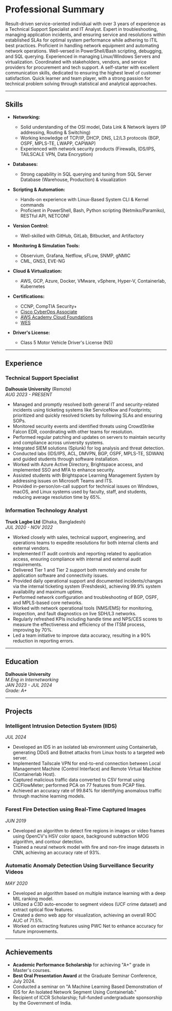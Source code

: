 # Professional Summary

Result-driven service-oriented individual with over 3 years of experience as a Technical Support Specialist and IT Analyst. Expert in troubleshooting, managing application incidents, and ensuring service and resolutions within established SLAs for optimal system performance while adhering to ITIL best practices. Proficient in handling network equipment and automating network operations. Well-versed in PowerShell/Bash scripting, debugging, and SQL querying. Experienced in managing Linux/Windows Servers and virtualization. Coordinated with stakeholders, vendors, and service providers for procurement and tech support. A self-starter with excellent communication skills, dedicated to ensuring the highest level of customer satisfaction. Quick learner and team player, with a strong passion for technical problem solving through statistical and analytical approaches.

---

## Skills

- **Networking:**
  - Solid understanding of the OSI model, Data Link & Network layers (IP addressing, Routing & Switching)
  - Working knowledge of TCP/IP, DHCP, DNS, L2/L3 protocols (BGP, OSPF, MPLS-TE, LWAPP, CAPWAP)
  - Experienced with network security products (Firewalls, IDS/IPS, TAILSCALE VPN, Data Encryption)
  
- **Databases:**
  - Strong capability in SQL querying and tuning from SQL Server Database (Warehouse, Production) & visualization
  
- **Scripting & Automation:**
  - Hands-on experience with Linux-Based System CLI & Kernel commands
  - Proficient in PowerShell, Bash, Python scripting (Netmiko/Paramiko), RESTful API, NETCONF

- **Version Control:**
  - Well-skilled with GitHub, GitLab, Bitbucket, and Artifactory

- **Monitoring & Simulation Tools:**
  - Observium, Grafana, Netflow, sFLow, SNMP, gNMIC
  - CML, GNS3, EVE-NG

- **Cloud & Virtualization:**
  - AWS, GCP, Azure, Docker, VMware, vSphere, Hyper-V, Containerlab, Kubernetes

- **Certifications:**
  - CCNP, CompTIA Security+
  - [Cisco CyberOps Associate](https://www.credly.com/badges/b5fe6a84-b916-4d6f-8bf1-7d66bdf2dcbf/linked_in_profile)
  - [AWS Academy Cloud Foundations](https://www.credly.com/badges/7e48b61a-79c0-4807-971a-bdb01861d5f5/linked_in_profile)
  - [WES](https://www.credly.com/badges/4b542481-c935-4589-97e3-c7107e4bb6d7/linked_in_profile)

- **Driver's License:**
  - Class 5 Motor Vehicle Driver's License (NS)

---

## Experience

### Technical Support Specialist
**Dalhousie University** (Remote)  
_AUG 2023 - PRESENT_

- Managed and promptly resolved both general IT and security-related incidents using ticketing systems like ServiceNow and Footprints; prioritized and quickly resolved tickets by following SLAs and ensuring SOPs.
- Monitored security events and identified threats using CrowdStrike Falcon EDR, coordinating with other teams for resolution.
- Performed regular patching and updates on servers to maintain security and compliance across university systems.
- Integrated SIEM solutions (Splunk) for log analysis and threat detection.
- Conducted labs (IDS/IPS, ACL, DMVPN, BGP, OSPF, MPLS-TE, SDWAN) and guided students through software installation.
- Worked with Azure Active Directory, Brightspace access, and implemented SSO and MFA to enhance security.
- Assisted students with Brightspace Learning Management System by addressing issues on Microsoft Teams and ITS.
- Provided in-person/on-call support for technical issues on Windows, macOS, and Linux systems used by faculty, staff, and students, reducing average resolution time by 65%.

### Information Technology Analyst
**Truck Lagbe Ltd** (Dhaka, Bangladesh)  
_JUL 2020 - NOV 2022_

- Worked closely with sales, technical support, engineering, and operations teams to expedite resolutions for both internal clients and external vendors.
- Implemented IT audit controls and reporting related to application access, ensuring compliance with internal and external audit requirements.
- Delivered Tier 1 and Tier 2 support both remotely and onsite for application software and connectivity issues.
- Provided daily operational support and documented incidents/changes via the internal ticketing system (Freshdesk), achieving 99.9% system availability and maximum uptime.
- Performed network configuration and troubleshooting of BGP, OSPF, and MPLS-based core networks.
- Worked with network operational tools (NMS/EMS) for monitoring, inspection, and fault diagnostics on live SDH/L3 networks.
- Regularly refreshed KPIs including handle time and NPS/CES scores to measure the effectiveness and efficiency of the ITSM process, improving by 70%.
- Led a team initiative to improve data accuracy, resulting in a 90% reduction in reporting errors.

---

## Education

**Dalhousie University**  
_M.Eng in Internetworking_  
_JAN 2023 - JUL 2024_  
_Grade: A+_

---

## Projects

### Intelligent Intrusion Detection System (IIDS)
_JUL 2024_
- Developed an IDS in an isolated lab environment using Containerlab, generating DDoS and Botnet attacks from Linux hosts to a targeted web server.
- Implemented Tailscale VPN for end-to-end connection between Local Management Machine (Control Interface) and Remote Virtual Machine (Containerlab Host).
- Captured malicious traffic data converted to CSV format using CICFlowMeter; performed PCA on 77 features from PCAP files.
- Achieved an accuracy rate of 99.84% for identifying anomalous traffic through machine learning models.

### Forest Fire Detection using Real-Time Captured Images
_JUN 2019_
- Developed an algorithm to detect fire regions in images or video frames using OpenCV's HSV color space, background subtraction MOG algorithm, and contour detection.
- Trained a neural network model with fire and non-fire image datasets in CNN, achieving an accuracy rate of 93%.

### Automatic Anomaly Detection Using Surveillance Security Videos
_MAY 2020_
- Developed an algorithm based on multiple instance learning with a deep MIL ranking model.
- Utilized a C3D auto-encoder to segment videos (UCF crime dataset) and extract optical flow features.
- Created a demo web app for visualization, achieving an overall ROC AUC of 71.5%.
- Worked on extracting features using PWC Net to enhance accuracy for future improvements.

---

## Achievements

- **Academic Performance Scholarship** for achieving "A+" grade in Master's courses.
- **Best Oral Presentation Award** at the Graduate Seminar Conference, July 2024.
- Conducted a seminar on "A Machine Learning Based Demonstration of IDS for An Isolated Network Segment Using Containerlab."
- Recipient of ICCR Scholarship; full-funded undergraduate sponsorship by the Government of India.